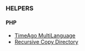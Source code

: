 ### HELPERS

#### PHP

- [TimeAgo MultiLanguage](php/Time%20Ago%20Multi%20Language)
- [Recursive Copy Directory](php/Recursive%20Copy%20Directory)